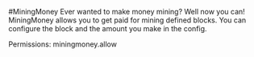 #MiningMoney
Ever wanted to make money mining? Well now you can! MiningMoney allows you to get paid for mining defined blocks. You can configure the block and the amount you make in the config.

Permissions: miningmoney.allow
